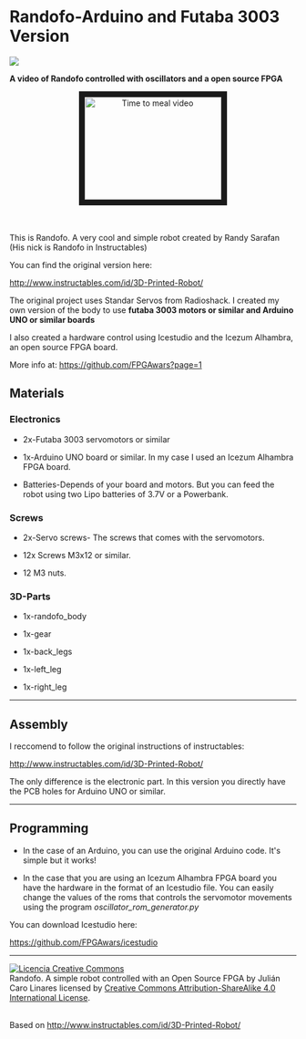 # Randofo-Arduino and Futaba 3003 Version

  ![](pictures/randofo_1.JPG)

  **A video of Randofo controlled with oscillators and a open source FPGA**

  <center><a href="http://www.youtube.com/watch?feature=player_embedded&v=ET-EtgHS6wI
  " target="_blank"><img src="http://img.youtube.com/vi/ET-EtgHS6wI/0.jpg"
  alt="Time to meal video" width="240" height="180" border="10" /></a></center><br><br>

This is Randofo. A very cool and simple robot created by Randy Sarafan (His nick is Randofo in Instructables)

You can find the original version here:

http://www.instructables.com/id/3D-Printed-Robot/

The original project uses Standar Servos from Radioshack. I created my own version of the body to use **futaba 3003 motors or similar and Arduino UNO or similar boards**

I also created a hardware control using Icestudio and the Icezum Alhambra, an open source FPGA board.

More info at: https://github.com/FPGAwars?page=1



## Materials

### Electronics

* 2x-Futaba 3003 servomotors or similar

* 1x-Arduino UNO board or similar. In my case I used an Icezum Alhambra FPGA board.

* Batteries-Depends of your board and motors. But you can feed the robot using two Lipo batteries of 3.7V or a Powerbank.

### Screws

* 2x-Servo screws- The screws that comes with the servomotors.

* 12x Screws M3x12 or similar.

* 12 M3 nuts.

### 3D-Parts

* 1x-randofo_body

* 1x-gear

* 1x-back_legs

* 1x-left_leg

* 1x-right_leg

***
## Assembly

I reccomend to follow the original instructions of instructables:

http://www.instructables.com/id/3D-Printed-Robot/

The only difference is the electronic part. In this version you directly have the PCB holes for Arduino UNO or similar.

***

## Programming

* In the case of an Arduino, you can use the original Arduino code. It's simple but it works!

* In the case that you are using an Icezum Alhambra FPGA board you have the hardware in the format of an Icestudio file. You can easily change the values of the roms that controls the servomotor movements using the program *oscillator_rom_generator.py*



You can download Icestudio here:

https://github.com/FPGAwars/icestudio

***

<a rel="license" href="http://creativecommons.org/licenses/by-sa/4.0/"><img alt="Licencia Creative Commons" style="border-width:0" src="https://i.creativecommons.org/l/by-sa/4.0/88x31.png" /></a><br /><span xmlns:dct="http://purl.org/dc/terms/" property="dct:title">Randofo. A simple robot controlled with an Open Source FPGA</span> by <span xmlns:cc="http://creativecommons.org/ns#" property="cc:attributionName">Julián Caro Linares</span> licensed by <a rel="license" href="http://creativecommons.org/licenses/by-sa/4.0/">Creative Commons Attribution-ShareAlike 4.0 International License</a>.<br /><br />

Based on <a xmlns:dct="http://purl.org/dc/terms/" href="http://www.instructables.com/id/3D-Printed-Robot/" rel="dct:source">http://www.instructables.com/id/3D-Printed-Robot/</a>
